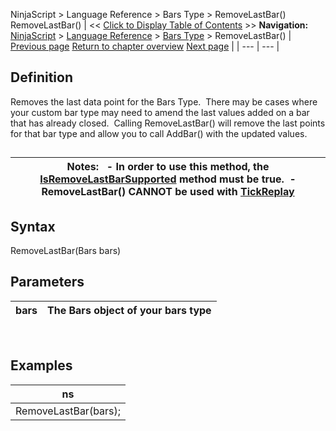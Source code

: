 ﻿
NinjaScript > Language Reference > Bars Type > RemoveLastBar()
RemoveLastBar()
| << [Click to Display Table of Contents](removelastbar.md) >> **Navigation:**     [NinjaScript](ninjascript-1.md) > [Language Reference](language_reference_wip-1.md) > [Bars Type](bars_type-1.md) > RemoveLastBar() | [Previous page](ondatapoint-1.md) [Return to chapter overview](bars_type-1.md) [Next page](setpropertyname2-1.md) |
| --- | --- |
## Definition
Removes the last data point for the Bars Type.  There may be cases where your custom bar type may need to amend the last values added on a bar that has already closed.  Calling RemoveLastBar() will remove the last points for that bar type and allow you to call AddBar() with the updated values.
## 
| Notes:   - In order to use this method, the [IsRemoveLastBarSupported](isremovelastbarsupported-1.md) method must be true.  - RemoveLastBar() CANNOT be used with [TickReplay](tick_replay-1.md) |
| --- |

## Syntax
RemoveLastBar(Bars bars)
 
## Parameters
| bars | The Bars object of your bars type |
| --- | --- |

 
## 
## Examples
| ns |
| --- |
| RemoveLastBar(bars); |
